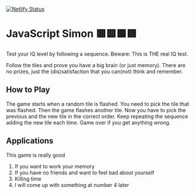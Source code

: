 [![Netlify Status](https://api.netlify.com/api/v1/badges/06a74b1d-2261-4c42-a676-85ff55b0cd63/deploy-status)](https://app.netlify.com/sites/gilded-kataifi-a4b841/deploys)

# JavaScript Simon 🟥🟨🟩🟦

Test your IQ level by following a sequence. Beware: This is THE real IQ test.

Follow the tiles and prove you have a big brain (or just memory). There are no prizes, just the (dis)satisfaction that you can(not) think and remember.

## How to Play

The game starts when a random tile is flashed. You need to pick the tile that was flashed. Then the game flashes another tile. Now you have to pick the previous and the new tile in the correct order. Keep repeating the sequence adding the new tile each time. Game over if you get anything wrong.

## Applications

This game is really good

1. If you want to work your memory
2. If you have no friends and want to feel bad about yourself
3. Killing time
4. I will come up with something at number 4 later
